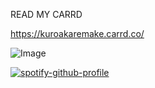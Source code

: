 READ MY CARRD

https://kuroakaremake.carrd.co/

![Image](https://github.com/user-attachments/assets/f23d4212-6824-4c0b-b348-1a15da5fd91d)

[![spotify-github-profile](https://spotify-github-profile.kittinanx.com/api/view?uid=hyroggk8b9ttzxus2yv84u5kq&cover_image=true&theme=novatorem&show_offline=true&background_color=121212&interchange=true&bar_color_cover=true&bar_color=53b14f)](https://github.com/kittinan/spotify-github-profile)
